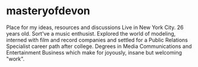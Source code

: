 # masteryofdevon
Place for my ideas, resources and discussions
Live in New York City. 26 years old. Sort've a music enthusist. Explored the world of modeling, interned with film and record companies and settled for a Public Relations Specialist career path after college. Degrees in Media Communications and Entertainment Business which make for joyously, insane but welcoming "work". 
